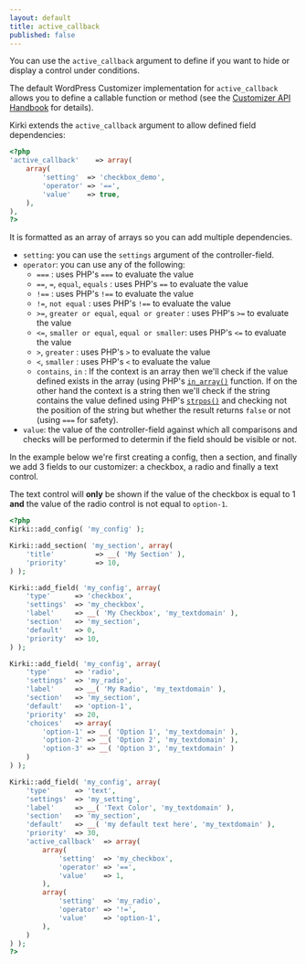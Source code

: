 ```yaml
---
layout: default
title: active_callback
published: false
---
```


You can use the `active_callback` argument to define if you want to hide or display a control under conditions.

The default WordPress Customizer implementation for `active_callback` allows you to define a callable function or method (see the [Customizer API Handbook](https://developer.wordpress.org/themes/advanced-topics/customizer-api/#contextual-controls-sections-and-panels) for details).


Kirki extends the `active_callback` argument to allow defined field dependencies:

```php
<?php
'active_callback'    => array(
	array(
		'setting'  => 'checkbox_demo',
		'operator' => '==',
		'value'    => true,
	),
),
?>
```
It is formatted as an array of arrays so you can add multiple dependencies.

* `setting`: you can use the `settings` argument of the controller-field.
* `operator`: you can use any of the following:
  * `===` : uses PHP's `===` to evaluate the value
  * `==`, `=`, `equal`, `equals` : uses PHP's `==` to evaluate the value
  * `!==` : uses PHP's `!==` to evaluate the value
  * `!=`, `not equal` : uses PHP's `!==` to evaluate the value
  * `>=`, `greater or equal`, `equal or greater` : uses PHP's `>=` to evaluate the value
  * `<=`, `smaller or equal`, `equal or smaller`: uses PHP's `<=` to evaluate the value
  * `>`, `greater` : uses PHP's `>` to evaluate the value
  * `<`, `smaller` : uses PHP's `<` to evaluate the value
  * `contains`, `in` : If the context is an array then we'll check if the value defined exists in the array (using PHP's [`in_array()`](http://php.net/manual/en/function.in-array.php) function. If on the other hand the context is a string then we'll check if the string contains the value defined using PHP's [`strpos()`](http://php.net/manual/en/function.strpos.php) and checking not the position of the string but whether the result returns `false` or not (using `===` for safety).
* `value`: the value of the controller-field against which all comparisons and checks will be performed to determin if the field should be visible or not.

In the example below we're first creating a config, then a section, and finally we add 3 fields to our customizer: a checkbox, a radio and finally a text control.

The text control will **only** be shown if the value of the checkbox is equal to 1 **and** the value of the radio control is not equal to `option-1`.


```php
<?php
Kirki::add_config( 'my_config' );

Kirki::add_section( 'my_section', array(
    'title'          => __( 'My Section' ),
    'priority'       => 10,
) );

Kirki::add_field( 'my_config', array(
	'type'      => 'checkbox',
	'settings'  => 'my_checkbox',
	'label'     => __( 'My Checkbox', 'my_textdomain' ),
	'section'   => 'my_section',
	'default'   => 0,
	'priority'  => 10,
) );

Kirki::add_field( 'my_config', array(
	'type'      => 'radio',
	'settings'  => 'my_radio',
	'label'     => __( 'My Radio', 'my_textdomain' ),
	'section'   => 'my_section',
	'default'   => 'option-1',
	'priority'  => 20,
	'choices'   => array(
		'option-1' => __( 'Option 1', 'my_textdomain' ),
		'option-2' => __( 'Option 2', 'my_textdomain' ),
		'option-3' => __( 'Option 3', 'my_textdomain' )
	)
) );

Kirki::add_field( 'my_config', array(
	'type'      => 'text',
	'settings'  => 'my_setting',
	'label'     => __( 'Text Color', 'my_textdomain' ),
	'section'   => 'my_section',
	'default'   => __( 'my default text here', 'my_textdomain' ),
	'priority'  => 30,
	'active_callback'  => array(
		array(
			'setting'  => 'my_checkbox',
			'operator' => '==',
			'value'    => 1,
		),
		array(
			'setting'  => 'my_radio',
			'operator' => '!=',
			'value'    => 'option-1',
		),
	)
) );
?>
```
